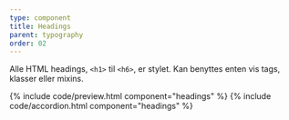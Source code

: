 ```yaml
---
type: component
title: Headings
parent: typography
order: 02
---
```


<div class="row">
  <div class="col-12">
    <p>Alle HTML headings, <code>&lt;h1&gt;</code> til <code>&lt;h6&gt;</code>, er stylet. Kan benyttes enten vis tags, klasser eller mixins.</p>
  </div>
</div>
{% include code/preview.html component="headings" %}
{% include code/accordion.html component="headings" %}

